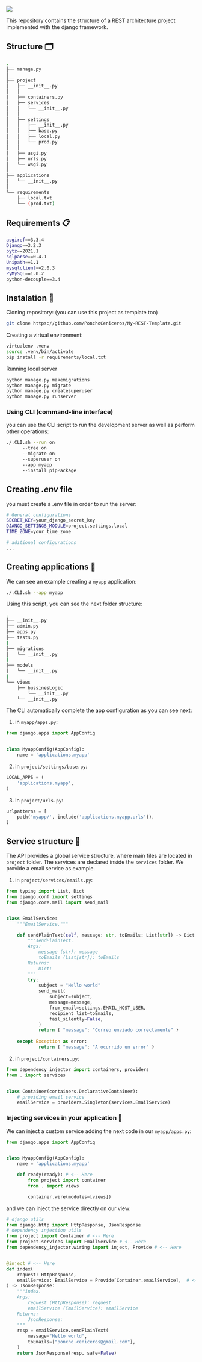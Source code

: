 ![](https://github.com/PonchoCeniceros/PyAPI/blob/master/pyapi-logo.png)

This repository contains the structure of a REST architecture project implemented with the django framework. 


## Structure 🗂
```Bash
.
├── manage.py
│
├── project
│   ├── __init__.py
│   │
│   ├── containers.py
│   ├── services
│   │   └── __init__.py
│   │
│   ├── settings
│   │   ├── __init__.py
│   │   ├── base.py
│   │   ├── local.py
│   │   └── prod.py
│   │
│   ├── asgi.py
│   ├── urls.py
│   └── wsgi.py
│
├── applications
│   └── __init__.py
│
└── requirements
    ├── local.txt
    └── (prod.txt)    
```


## Requirements 📋
```Bash
asgiref==3.3.4
Django==3.2.3
pytz==2021.1
sqlparse==0.4.1
Unipath==1.1
mysqlclient==2.0.3
PyMySQL==1.0.2
python-decouple==3.4
```

## Instalation 🔧

Cloning repository: (you can use this project as template too)
```Bash
git clone https://github.com/PonchoCeniceros/My-REST-Template.git
```

Creating a virtual environment:
```Bash
virtualenv .venv
source .venv/bin/activate
pip install -r requirements/local.txt
```

Running local server
```Bash
python manage.py makemigrations
python manage.py migrate
python manage.py createsuperuser
python manage.py runserver
```

### Using __CLI__ (command-line interface)
you can use the CLI script to run the development server as well as perform other operations:

```Bash
./.CLI.sh --run on
	  --tree on  
	  --migrate on
	  --superuser on
	  --app myapp
	  --install pipPackage
```

## Creating _.env_ file
you must create a .env file in order to run the server:

```Bash
# General configurations
SECRET_KEY=your_django_secret_key
DJANGO_SETTINGS_MODULE=project.settings.local
TIME_ZONE=your_time_zone

# aditional configurations
...
```

## Creating applications 📱

We can see an example creating a ```myapp``` application:
```Bash
./.CLI.sh --app myapp
```
Using this script, you can see the next folder structure:
```Bash
.
├── __init__.py
├── admin.py
├── apps.py
├── tests.py
|
├── migrations
│   └── __init__.py
|
├── models
│   └── __init__.py
|
└── views
    ├── bussinesLogic
        └── __init__.py
    └── __init__.py

```
The CLI automatically complete the app configuration as you can see next:
1. in ```myapp/apps.py```:
```Python
from django.apps import AppConfig


class MyappConfig(AppConfig):
    name = 'applications.myapp'
```

2. in ```project/settings/base.py```:
```Python
LOCAL_APPS = (
    'applications.myapp',
)
```

3. in ```project/urls.py```:
```Python
urlpatterns = [
    path('myapp/', include('applications.myapp.urls')),
]
```

## Service structure  🤲

The API provides a global service structure, where main files are located in ```project``` folder. The services are declared inside the ```services``` folder. We provide a email service as example.
1. in ```project/services/emails.py```:
```Python
from typing import List, Dict
from django.conf import settings
from django.core.mail import send_mail


class EmailService:
    """EmailService."""

    def sendPlainText(self, message: str, toEmails: List[str]) -> Dict:
        """sendPlainText.
        Args:
            message (str): message
            toEmails (List[str]): toEmails
        Returns:
            Dict:
        """
        try:
            subject = "Hello world"
            send_mail(
                subject=subject,
                message=message,
                from_email=settings.EMAIL_HOST_USER,
                recipient_list=toEmails,
                fail_silently=False,
            )
            return { "message": "Correo enviado correctamente" }
        
	except Exception as error:
            return { "message": "A ocurrido un error" }
```

2. in ```project/containers.py```:
```Python
from dependency_injector import containers, providers
from . import services


class Container(containers.DeclarativeContainer):
    # providing email service
    emailService = providers.Singleton(services.EmailService)
```

### Injecting services in your application 💉
We can inject a custom service adding the next code in our ```myapp/apps.py```: 
```Python
from django.apps import AppConfig


class MyappConfig(AppConfig):
    name = 'applications.myapp'

    def ready(ready): # <-- Here
        from project import container
        from . import views

        container.wire(modules=[views])
```

and we can inject the service directly on our view:
```Python
# django utils
from django.http import HttpResponse, JsonResponse
# dependency injection utils
from project import Container # <-- Here
from project.services import EmailService # <-- Here
from dependency_injector.wiring import inject, Provide # <-- Here


@inject # <-- Here
def index(
    request: HttpResponse,
    emailService: EmailService = Provide[Container.emailService],  # <-- Here
) -> JsonResponse:
    """index.
    Args:
        request (HttpResponse): request
        emailService (EmailService): emailService
    Returns:
        JsonResponse:
    """
    resp = emailService.sendPlainText(
        message="Hello world",
        toEmails=["poncho.ceniceros@gmail.com"],
    )
    return JsonResponse(resp, safe=False)
```
